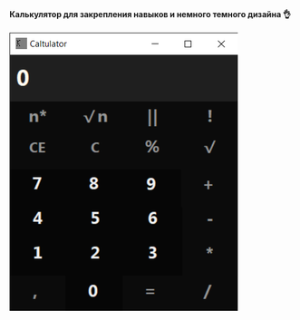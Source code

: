 <h4>
Калькулятор для закрепления навыков и немного темного дизайна 👌
</h4>

<img src="res/main.png">
